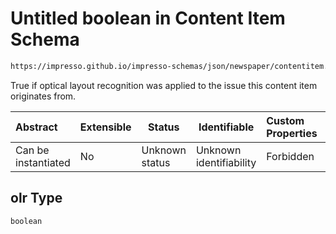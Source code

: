 # Untitled boolean in Content Item Schema

```txt
https://impresso.github.io/impresso-schemas/json/newspaper/contentitem.schema.json#/properties/olr
```

True if optical layout recognition was applied to the issue this content item originates from.


| Abstract            | Extensible | Status         | Identifiable            | Custom Properties | Additional Properties | Access Restrictions | Defined In                                                                         |
| :------------------ | ---------- | -------------- | ----------------------- | :---------------- | --------------------- | ------------------- | ---------------------------------------------------------------------------------- |
| Can be instantiated | No         | Unknown status | Unknown identifiability | Forbidden         | Allowed               | none                | [contentitem.schema.json\*](../out/contentitem.schema.json "open original schema") |

## olr Type

`boolean`
